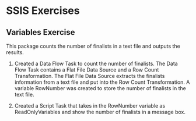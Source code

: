 # SSIS Exercises

## Variables Exercise

This package counts the number of finalists in a text file and outputs the results.

1. Created a Data Flow Task to count the number of finalists. The Data Flow Task contains a Flat File Data Source and a Row Count Transformation. 
The Flat File Data Source extracts the finalists information from a text file and put into the Row Count Transformation. A variable RowNumber was
created to store the number of finalists in the text file.

2. Created a Script Task that takes in the RowNumber variable as ReadOnlyVariables and show the number of finalists in a message box.
